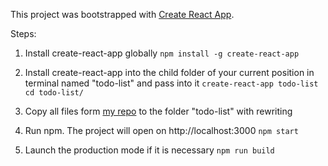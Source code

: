 This project was bootstrapped with [Create React App](https://github.com/facebookincubator/create-react-app).

Steps:
1. Install create-react-app globally
`npm install -g create-react-app`

2. Install create-react-app into the child folder of your current position in terminal named "todo-list" and pass into it
`create-react-app todo-list`
`cd todo-list/`

3. Copy all files form [my repo](https://github.com/cotang/todo-list-react) to the folder "todo-list" with rewriting

4. Run npm. The project will open on http://localhost:3000
`npm start`

5. Launch the production mode if it is necessary
`npm run build`
